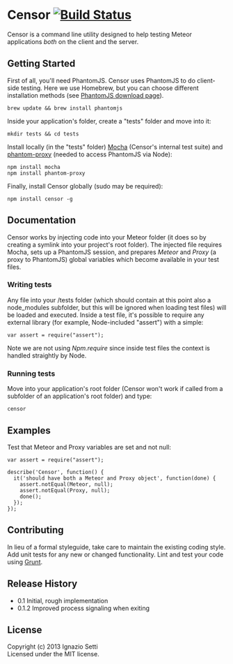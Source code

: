# Censor [![Build Status](https://secure.travis-ci.org/sixFingers/censor.png?branch=master)](http://travis-ci.org/sixFingers/censor)

Censor is a command line utility designed to help testing Meteor applications _both_ on the client and the server.

## Getting Started

First of all, you'll need PhantomJS. Censor uses PhantomJS to do client-side testing.
Here we use Homebrew, but you can choose different installation methods (see [PhantomJS download page](http://phantomjs.org/download.html)). 

    brew update && brew install phantomjs 

Inside your application's folder, create a "tests" folder and move into it:
    
    mkdir tests && cd tests

Install locally (in the "tests" folder) [Mocha](https://github.com/visionmedia/mocha) (Censor's internal test suite) and [phantom-proxy](https://github.com/sheebz/phantom-proxy) (needed to access PhantomJS via Node):

    npm install mocha
    npm install phantom-proxy

Finally, install Censor globally (sudo may be required):

    npm install censor -g

## Documentation
Censor works by injecting code into your Meteor folder (it does so by creating a symlink into your project's root folder). The injected file requires Mocha, sets up a PhantomJS session, and prepares *Meteor* and *Proxy* (a proxy to PhantomJS) global variables which become available in your test files. 

### Writing tests
Any file into your /tests folder (which should contain at this point also a node_modules subfolder, but this will be ignored when loading test files) will be loaded and executed. Inside a test file, it's possible to require any external library (for example, Node-included "assert") with a simple:

    var assert = require("assert");
    
Note we are not using _Npm.require_ since inside test files the context is handled straightly by Node.

### Running tests
Move into your application's root folder (Censor won't work if called from a subfolder of an application's root folder) and type:

    censor


## Examples
Test that Meteor and Proxy variables are set and not null:

    var assert = require("assert");

    describe('Censor', function() {
      it('should have both a Meteor and Proxy object', function(done) {
        assert.notEqual(Meteor, null);
        assert.notEqual(Proxy, null);
        done();
      });
    });

## Contributing
In lieu of a formal styleguide, take care to maintain the existing coding style. Add unit tests for any new or changed functionality. Lint and test your code using [Grunt](http://gruntjs.com/).

## Release History
- 0.1 Initial, rough implementation
- 0.1.2 Improved process signaling when exiting

## License
Copyright (c) 2013 Ignazio Setti  
Licensed under the MIT license.